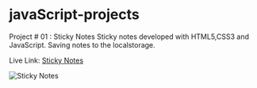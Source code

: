 # javaScript-projects

Project # 01 : Sticky Notes
Sticky notes developed with HTML5,CSS3 and JavaScript. Saving notes to the localstorage.

Live Link: [Sticky Notes](https://stickynotesforyou.netlify.app/)

![Sticky Notes](https://user-images.githubusercontent.com/57311675/136600999-74d2f4e4-e651-4fce-a5e1-66cbe2e2ffc7.jpg)
